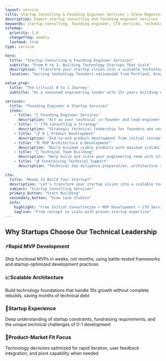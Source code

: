 ```yaml
---
layout: service
title: Startup Consulting & Founding Engineer Services | Steve Regester
description: Expert startup consulting and founding engineer services for technology startups. 0-1 product development, CTO consulting, MVP architecture, and technical leadership with 15+ years of enterprise experience.
keywords: startup consulting, founding engineer, CTO services, technology startup, MVP development, technical co-founder, Portland Oregon startup consultant
sitemap:
  priority: 1.0
  changefreq: weekly
  lastmod: true
type: service

hero:
  title: "Startup Consulting & Founding Engineer Services"
  subtitle: "From 0 to 1: Building Technology Startups That Scale"
  description: "Transform your startup vision into a scalable technology company<br>Expert founding engineer and technical leadership for early-stage startups"
  location: "Serving technology founders nationwide from Portland, Oregon"

value_prop:
  title: "The Critical 0 to 1 Journey"
  subtitle: "As a seasoned engineering leader with 15+ years building enterprise-scale systems, I help technology founders navigate the most critical phase of startup development. The journey from concept to product-market fit requires strategic technical leadership, scalable architecture decisions, and startup-focused execution."

services:
  title: "Founding Engineer & Startup Services"
  items:
    - title: "🚀 Founding Engineer Services"
      description: "Act as your technical co-founder and lead engineer, building your MVP from concept to launch with scalable architecture and startup-optimized development practices"
    - title: "💡 CTO Consulting & Strategy"
      description: "Strategic technical leadership for founders who need expert guidance on technology decisions, team building, and scaling architecture for rapid growth"
    - title: "📋 0-1 Product Development"
      description: "End-to-end product development from initial concept through market validation, focusing on rapid iteration and user feedback integration"
    - title: "🏗️ MVP Architecture & Development"
      description: "Build minimum viable products with maximum scalability potential, using proven patterns and technologies that support rapid growth"
    - title: "👥 Technical Team Building"
      description: "Help build and scale your engineering team with strategic hiring, culture development, and technical leadership mentoring"
    - title: "💰 Fundraising Technical Support"
      description: "Technical due diligence preparation, architecture reviews, and technical deck development for investor presentations and fundraising"

cta:
  title: "Ready to Build Your Startup?"
  description: "Let's transform your startup vision into a scalable technology company with expert technical leadership and proven 0-1 development strategies."
  subject: "Startup Consulting Services"
  primary_button: "Start Building"
  secondary_button: "View Case Studies"
  info:
    highlight: "Free Initial Consultation • MVP Development • CTO Services • Team Building"
    tagline: "From concept to scale with proven startup expertise"
---
```


<!-- Additional Custom Sections -->
<section class="fullwidth-section skills-section">
  <div class="section-container">
    <h2 class="section-title">Why Startups Choose Our Technical Leadership</h2>
    <div class="skills-grid">
      <div class="skill-category">
        <h3><span>⚡</span>Rapid MVP Development</h3>
        <p>Ship functional MVPs in weeks, not months, using battle-tested frameworks and startup-optimized development practices</p>
      </div>
      <div class="skill-category">
        <h3><span>📈</span>Scalable Architecture</h3>
        <p>Build technology foundations that handle 10x growth without complete rebuilds, saving months of technical debt</p>
      </div>
      <div class="skill-category">
        <h3><span>💼</span>Startup Experience</h3>
        <p>Deep understanding of startup constraints, fundraising requirements, and the unique technical challenges of 0-1 development</p>
      </div>
      <div class="skill-category">
        <h3><span>🎯</span>Product-Market Fit Focus</h3>
        <p>Technology decisions optimized for rapid iteration, user feedback integration, and pivot capability when needed</p>
      </div>
    </div>
  </div>
</section>